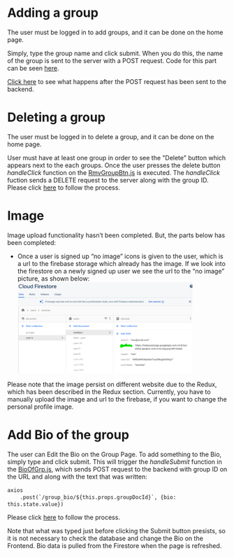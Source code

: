 # Adding a group #

The user must be logged in to add groups, and it can be done on the home page.

Simply, type the group name and click submit. When you do this, the name of the group is sent to the server with a POST request. Code for this part can be seen [here](https://cseegit.essex.ac.uk/ce301_2020/ce301_rai_ajaya/-/blob/master/final_product/bro-online-client/src/components/AddInterest.js).

[Click here](https://cseegit.essex.ac.uk/ce301_2020/ce301_rai_ajaya/-/tree/master/final_product/bro-online-functions/functions) to see what happens after the POST request has been sent to the backend.

# Deleting a group #

The user must be logged in to delete a group, and it can be done on the home page.

User must have at least one group in order to see the "Delete" button which appears next to the each groups. Once the user presses the delete button <i>handleClick</i> function on the [RmvGroupBtn,js](https://cseegit.essex.ac.uk/ce301_2020/ce301_rai_ajaya/-/blob/master/final_product/bro-online-client/src/components/RmvGroupBtn.js) is executed.
The <i>handleClick</i> fuction sends a DELETE request to the server along with the group ID. Please click [here](https://cseegit.essex.ac.uk/ce301_2020/ce301_rai_ajaya/-/tree/master/final_product/bro-online-functions/functions) to follow the process.

# Image #
Image upload functionality hasn’t been completed. But, the parts below has been completed:
- Once a user is signed up “no image” icons is given to the user, which is a url to the firebase storage which already has the image. If we look into the firestore on a newly signed up user we see the url to the “no image” picture, as shown below: <br>
<img src="final_product/bro-online-client/technicalDoc_img/newUser_noImgUrl.png" alt="drawing" width="400"/><br>

Please note that the image persist on different website due to the Redux, which has been described in the Redux section.
Currently, you have to manually upload the image and url to the firebase, if you want to change the personal profile image.

# Add Bio of the group #

The user can Edit the Bio on the Group Page. To add something to the Bio, simply type and click submit. This will trigger the <i>handleSubmit</i> function in the [BioOfGrp.js](https://cseegit.essex.ac.uk/ce301_2020/ce301_rai_ajaya/-/blob/master/final_product/bro-online-client/src/components/BioOfGrp.js), which sends POST request to the backend with group ID on the URL and along with the text that was written:

    axios   
        .post(`/group_bio/${this.props.groupDocId}`, {bio: this.state.value})

Please click [here](https://cseegit.essex.ac.uk/ce301_2020/ce301_rai_ajaya/-/tree/master/final_product/bro-online-functions/functions) to follow the process.

Note that what was typed just before clicking the Submit button presists, so it is not necessary to check the database and change the Bio on the Frontend. Bio data is pulled from the Firestore when the page is refreshed.
